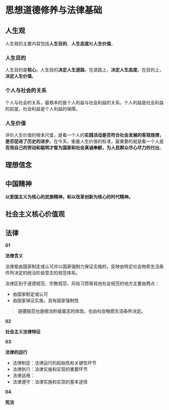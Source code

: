 # 思想道德修养与法律基础

## 人生观

人生观的主要内容包括**人生目的**、**人生态度**和**人生价值**。

### 人生目的

人生目的是**核心**。人生目的**决定人生道路**。在道路上，**决定人生态度**。在目的上，**决定人生价值**。

### 个人与社会的关系

个人与社会的关系，最根本的是个人利益与社会利益的关系。个人利益是社会利益的前提，社会利益是个人利益的保障。

### 人生价值

评价人生价值的根本尺度，是看一个人的**实践活动是否符合社会发展的客观规律，是否促进了历史的进步**。在今天，衡量人生价值的标准，最重要的就是看一个人是**否用自己的劳动和聪明才智为国家和社会真诚奉献，为人民群众尽心尽力的付出**。

## 理想信念

## 中国精神

**以爱国主义为核心的民族精神，和以改革创新为核心的时代精神。**

## 社会主义核心价值观



## 法律

**01**

**法律含义**

法律是由国家制定或认可并以国家强制力保证实施的，反映由特定社会物质生活条件所决定的统治阶级意志的规范体系。

法律区别于道德规范、宗教规范、风俗习惯等其他社会规范的地方主要由两点：

- 由国家制定或认可
- 由国家保证实施，具有国家强制性

> **道德规范也是统治阶级意志的体现，也由社会物质生活条件决定。**



**02**

**社会主义法律特征**



**03**

**法律的运行**

- 法律制定：法律运行的起始性和关键性环节
- 法律执行：法律实施和实现的重要环节
- 法律适用：
- 法律遵守：法律实施和实现的基本途径



**04**

**宪法**



